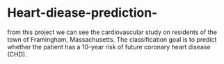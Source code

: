 # Heart-diease-prediction-
from this project we can see the cardiovascular study on residents of the town of Framingham, Massachusetts. The classification goal is to predict whether the patient has a 10-year risk of future coronary heart disease (CHD).
